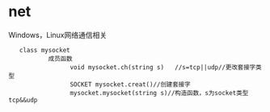 # net
Windows，Linux网络通信相关

       class mysocket 
               成员函数 
                     void mysocket.ch(string s)   //s=tcp||udp//更改套接字类型
                     SOCKET mysocket.creat()//创建套接字
                     mysocket.mysocket(string s)//构造函数，s为socket类型 tcp&&udp
